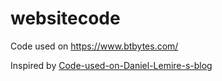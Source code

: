 # websitecode

Code used on https://www.btbytes.com/


Inspired by [Code-used-on-Daniel-Lemire-s-blog](https://github.com/lemire/Code-used-on-Daniel-Lemire-s-blog)
